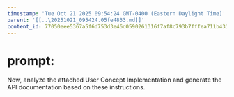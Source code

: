 ```yaml
---
timestamp: 'Tue Oct 21 2025 09:54:24 GMT-0400 (Eastern Daylight Time)'
parent: '[[..\20251021_095424.05fe4833.md]]'
content_id: 77050eee5367a5f6d753d3e46d0590261316f7af8c793b7fffea711b431743c3
---
```


# prompt:

Now, analyze the attached User Concept Implementation and generate the API documentation based on these instructions.
